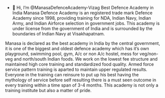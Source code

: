 - 👋 Hi, I’m @ManasaDefenceAcademy-Vizag
Best Defence Academy in India
 Manasa Defence Academy is an registered trade mark Defence Academy since 1998,
providing training for NDA, Indian Navy, Indian Army, and Indian Airforce selection in government jobs.
 This academy is under license from the government of India and is surrounded by the boundaries of Indian Navy at Visakhapatnam.

 Manasa is declared as the best academy in India by the central government, 
 it is one of the biggest and oldest defence academy which has it’s own playground, swimming pool, 
 gym, A/c or non A/c hostel, mess for veg/non-veg and north/south Indian foods. We work on the lowest fee structure
 and maintained high core training and standardized food quality. 
 Armed force service pattern training is aparted to maintain upper regulated results. 
 Everyone in the training can reinsure to put up his best having the mythology of service before self 
 resulting there is a must seen outcome in every training within a time span of 3-4 months. 
 This academy is not only a training institute but also a matter of pride.
